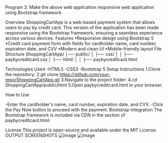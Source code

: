 Program 2: Make the above web application responsive web application using Bootstrap framework


Overview
ShoppingCartApp is a web-based payment system that allows users to pay by credit card. This version of the application has been made responsive using the Bootstrap framework, ensuring a seamless experience across various devices.
Features
•Responsive design using Bootstrap 5
•Credit card payment form with fields for cardholder name, card number, expiration date, and CVV
•Modern and clean UI
•Mobile-friendly layout
File Structure
ShoppingCartApp/
│── public/
│ ├── css/
│ │ ├── paybycreditcard.css
│ ├── html/
│ │ ├── paybycreditcard.html

Technologies Used
-HTML5
-CSS3
-Bootstrap 5
Setup Instructions
1.Clone the repository:
2.git clone https://github.com/your-repo/ShoppingCartApp.git
3.Navigate to the project folder:
4.cd ShoppingCartApp/public/html
5.Open paybycreditcard.html in your browser.

How to Use

-Enter the cardholder's name, card number, expiration date, and CVV.
-Click the Pay Now button to proceed with the payment.
Bootstrap Integration
The Bootstrap framework is included via CDN in the <head> section of paybycreditcard.html:
<link href="https://cdn.jsdelivr.net/npm/bootstrap@5.3.0/dist/css/bootstrap.min.css" rel="stylesheet">

License
This project is open-source and available under the MIT License.
OUTPUT SCREENSHOTS
![image](https://github.com/user-attachments/assets/3340fa56-1178-4f17-aa24-1e76aa55745f)
![image](https://github.com/user-attachments/assets/960f3885-b875-4d01-92ac-4f39ae467c40)

